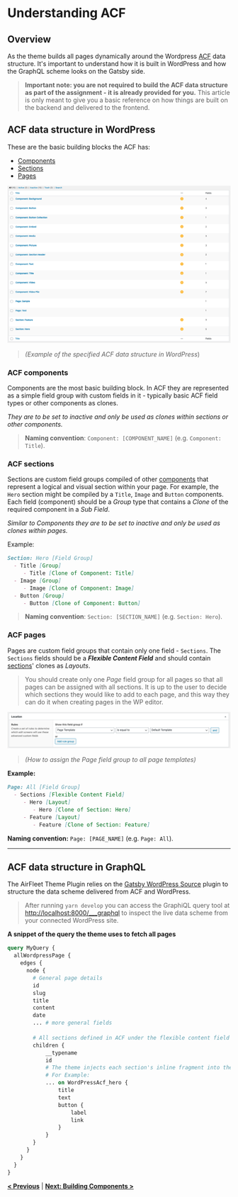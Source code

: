 # Understanding ACF

## Overview

As the theme builds all pages dynamically around the Wordpress [ACF](https://www.advancedcustomfields.com/) data structure. It's important to understand how it is built in WordPress and how the GraphQL scheme looks on the Gatsby side.

> **Important note: you are not required to build the ACF data structure as part of the assignment - it is already provided for you.** This article is only meant to give you a basic reference on how things are built on the backend and delivered to the frontend.

## **ACF data structure in WordPress**

These are the basic building blocks the ACF has:

- [Components](#acf-components)
- [Sections](#acf-sections)
- [Pages](#acf-pages)

![WordPress Admin Screenshot](images/wp-acf-admin.png)

> _(Example of the specified ACF data structure in WordPress_)

### **ACF components**

Components are the most basic building block. In ACF they are represented as a simple field group with custom fields in it - typically basic ACF field types or other components as clones.

*They are to be set to inactive and only be used as clones within sections or other components.*

> **Naming convention**: `Component: [COMPONENT_NAME]` (e.g. `Component: Title`).

### **ACF sections**

Sections are custom field groups compiled of other [components](#acf-components) that represent a logical and visual section within your page. For example, the `Hero` section might be compiled by a `Title`, `Image` and `Button` components. Each field (component) should be a *Group* type that contains a *Clone* of the required component in a *Sub Field*.

*Similar to Components they are to be set to inactive and only be used as clones within pages.*

Example:

```markdown
Section: Hero [Field Group]
  - Title [Group]
     - Title [Clone of Component: Title]
  - Image [Group]
     - Image [Clone of Component: Image]
  - Button [Group]
     - Button [Clone of Component: Button]
```

> **Naming convention**: `Section: [SECTION_NAME]` (e.g. `Section: Hero`).

### **ACF pages**

Pages are custom field groups that contain only one field - `Sections`. The `Sections` fields should be a ***Flexible Content Field*** and should contain [sections](#acf-sections)' clones as *Layouts*.

> You should create only one *Page* field group for all pages so that all pages can be assigned with all sections. It is up to the user to decide which sections they would like to add to each page, and this way they can do it when creating pages in the WP editor.
>

![Assign ACF location](images/acf-location.png)

> _(How to assign the Page field group to all page templates)_

**Example:**

```markdown
Page: All [Field Group]
  - Sections [Flexible Content Field]
     - Hero [Layout]
        - Hero [Clone of Section: Hero]
     - Feature [Layout]
        - Feature [Clone of Section: Feature]
```

**Naming convention:** `Page: [PAGE_NAME]` (e.g. `Page: All`).

---

## ACF data structure in GraphQL

The AirFleet Theme Plugin relies on the [Gatsby WordPress Source](https://www.gatsbyjs.org/packages/gatsby-source-wordpress/) plugin to structure the data scheme delivered from ACF and WordPress.

> After running `yarn develop` you can access the GraphiQL query tool at [http://localhost:8000/___graphql](http://localhost:8000/___graphql) to inspect the live data scheme from your connected WordPress site.

**A snippet of the query the theme uses to fetch all pages**

```graphql
query MyQuery {
  allWordpressPage {
    edges {
      node {
        # General page details
        id
        slug
        title
        content
        date
        ... # more general fields
				
        # All sections defined in ACF under the flexible content field
        children {
            __typename
            id
            # The theme injects each section's inline fragment into the page query automatically.
            # For Example:
            ... on WordPressAcf_hero {
                title
                text
                button {
                    label
                    link
                }
            }
        }
      }
    }
  }
}
```

**[< Previous](../README.md)** | **[Next: Building Components >](../pages/building-components.md)**